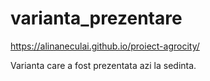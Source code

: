 ﻿# varianta_prezentare

https://alinaneculai.github.io/proiect-agrocity/

Varianta care a fost prezentata azi la sedinta.
